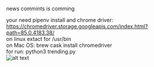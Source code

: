 news commints is comming

your need pipenv install and chrome driver: https://chromedriver.storage.googleapis.com/index.html?path=85.0.4183.38/</br>
on linux extact for /usr/bin </br>
on Mac OS: brew cask install chromedriver </br>
for run: python3 trending.py </br>
![alt text](https://i.imgur.com/PnftdX3.png)
